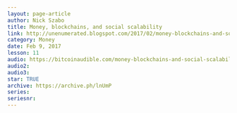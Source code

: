 ```yaml
---
layout: page-article
author: Nick Szabo
title: Money, blockchains, and social scalability
link: http://unenumerated.blogspot.com/2017/02/money-blockchains-and-social-scalability.html
category: Money
date: Feb 9, 2017
lesson: 11
audio: https://bitcoinaudible.com/money-blockchains-and-social-scalability/
audio2: 
audio3: 
star: TRUE
archive: https://archive.ph/lnUmP
series: 
seriesnr: 
---
```

